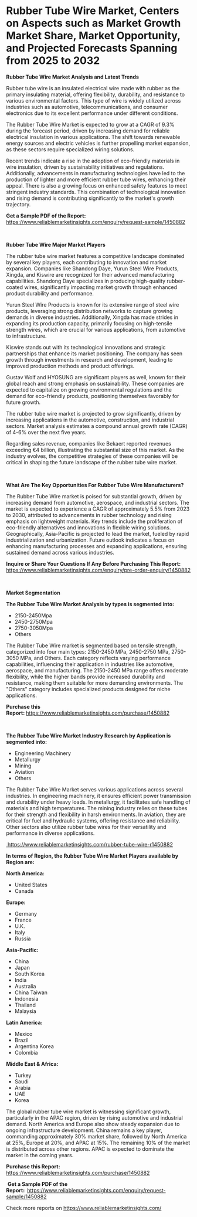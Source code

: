 <p><h1>Rubber Tube Wire Market, Centers on Aspects such as Market Growth Market Share, Market Opportunity, and Projected Forecasts Spanning from 2025 to 2032</h1></p><p><strong>Rubber Tube Wire Market Analysis and Latest Trends</strong></p>
<p><p>Rubber tube wire is an insulated electrical wire made with rubber as the primary insulating material, offering flexibility, durability, and resistance to various environmental factors. This type of wire is widely utilized across industries such as automotive, telecommunications, and consumer electronics due to its excellent performance under different conditions. </p><p>The Rubber Tube Wire Market is expected to grow at a CAGR of 9.3% during the forecast period, driven by increasing demand for reliable electrical insulation in various applications. The shift towards renewable energy sources and electric vehicles is further propelling market expansion, as these sectors require specialized wiring solutions. </p><p>Recent trends indicate a rise in the adoption of eco-friendly materials in wire insulation, driven by sustainability initiatives and regulations. Additionally, advancements in manufacturing technologies have led to the production of lighter and more efficient rubber tube wires, enhancing their appeal. There is also a growing focus on enhanced safety features to meet stringent industry standards. This combination of technological innovation and rising demand is contributing significantly to the market's growth trajectory.</p></p>
<p><strong>Get a Sample PDF of the Report:&nbsp;</strong> <a href="https://www.reliablemarketinsights.com/enquiry/request-sample/1450882?utm_campaign=2642&utm_medium=2&utm_source=Github&utm_content=ia&utm_term=03042025&utm_id=rubber-tube-wire">https://www.reliablemarketinsights.com/enquiry/request-sample/1450882</a></p>
<p>&nbsp;</p>
<p><strong>Rubber Tube Wire Major Market Players</strong></p>
<p><p>The rubber tube wire market features a competitive landscape dominated by several key players, each contributing to innovation and market expansion. Companies like Shandong Daye, Yurun Steel Wire Products, Xingda, and Kiswire are recognized for their advanced manufacturing capabilities. Shandong Daye specializes in producing high-quality rubber-coated wires, significantly impacting market growth through enhanced product durability and performance.</p><p>Yurun Steel Wire Products is known for its extensive range of steel wire products, leveraging strong distribution networks to capture growing demands in diverse industries. Additionally, Xingda has made strides in expanding its production capacity, primarily focusing on high-tensile strength wires, which are crucial for various applications, from automotive to infrastructure.</p><p>Kiswire stands out with its technological innovations and strategic partnerships that enhance its market positioning. The company has seen growth through investments in research and development, leading to improved production methods and product offerings.</p><p>Gustav Wolf and HYOSUNG are significant players as well, known for their global reach and strong emphasis on sustainability. These companies are expected to capitalize on growing environmental regulations and the demand for eco-friendly products, positioning themselves favorably for future growth.</p><p>The rubber tube wire market is projected to grow significantly, driven by increasing applications in the automotive, construction, and industrial sectors. Market analysis estimates a compound annual growth rate (CAGR) of 4-6% over the next five years.</p><p>Regarding sales revenue, companies like Bekaert reported revenues exceeding €4 billion, illustrating the substantial size of this market. As the industry evolves, the competitive strategies of these companies will be critical in shaping the future landscape of the rubber tube wire market.</p></p>
<p>&nbsp;</p>
<p><strong>What Are The Key Opportunities For Rubber Tube Wire Manufacturers?</strong></p>
<p><p>The Rubber Tube Wire market is poised for substantial growth, driven by increasing demand from automotive, aerospace, and industrial sectors. The market is expected to experience a CAGR of approximately 5.5% from 2023 to 2030, attributed to advancements in rubber technology and rising emphasis on lightweight materials. Key trends include the proliferation of eco-friendly alternatives and innovations in flexible wiring solutions. Geographically, Asia-Pacific is projected to lead the market, fueled by rapid industrialization and urbanization. Future outlook indicates a focus on enhancing manufacturing processes and expanding applications, ensuring sustained demand across various industries.</p></p>
<p><strong>Inquire or Share Your Questions If Any Before Purchasing This Report:</strong> <a href="https://www.reliablemarketinsights.com/enquiry/pre-order-enquiry/1450882?utm_campaign=2642&utm_medium=2&utm_source=Github&utm_content=ia&utm_term=03042025&utm_id=rubber-tube-wire">https://www.reliablemarketinsights.com/enquiry/pre-order-enquiry/1450882</a></p>
<p>&nbsp;</p>
<p><strong>Market Segmentation</strong></p>
<p><strong>The Rubber Tube Wire Market Analysis by types is segmented into:</strong></p>
<p><ul><li>2150-2450Mpa</li><li>2450-2750Mpa</li><li>2750-3050Mpa</li><li>Others</li></ul></p>
<p><p>The Rubber Tube Wire market is segmented based on tensile strength, categorized into four main types: 2150-2450 MPa, 2450-2750 MPa, 2750-3050 MPa, and Others. Each category reflects varying performance capabilities, influencing their application in industries like automotive, aerospace, and manufacturing. The 2150-2450 MPa range offers moderate flexibility, while the higher bands provide increased durability and resistance, making them suitable for more demanding environments. The "Others" category includes specialized products designed for niche applications.</p></p>
<p><strong>Purchase this Report:&nbsp;</strong><a href="https://www.reliablemarketinsights.com/purchase/1450882?utm_campaign=2642&utm_medium=2&utm_source=Github&utm_content=ia&utm_term=03042025&utm_id=rubber-tube-wire">https://www.reliablemarketinsights.com/purchase/1450882</a></p>
<p>&nbsp;</p>
<p><strong>The Rubber Tube Wire Market Industry Research by Application is segmented into:</strong></p>
<p><ul><li>Engineering Machinery</li><li>Metallurgy</li><li>Mining</li><li>Aviation</li><li>Others</li></ul></p>
<p><p>The Rubber Tube Wire Market serves various applications across several industries. In engineering machinery, it ensures efficient power transmission and durability under heavy loads. In metallurgy, it facilitates safe handling of materials and high temperatures. The mining industry relies on these tubes for their strength and flexibility in harsh environments. In aviation, they are critical for fuel and hydraulic systems, offering resistance and reliability. Other sectors also utilize rubber tube wires for their versatility and performance in diverse applications.</p></p>
<p><a href="https://www.reliablemarketinsights.com/rubber-tube-wire-r1450882?utm_campaign=2642&utm_medium=2&utm_source=Github&utm_content=ia&utm_term=03042025&utm_id=rubber-tube-wire">&nbsp;https://www.reliablemarketinsights.com/rubber-tube-wire-r1450882</a></p>
<p><strong>In terms of Region, the Rubber Tube Wire Market Players available by Region are:</strong></p>
<p>
    <p> <strong> North America: </strong>
        <ul>
            <li>United States</li>
            <li>Canada</li>
        </ul>
        </p> 
    <p> <strong> Europe: </strong>
        <ul>
            <li>Germany</li>
            <li>France</li>
            <li>U.K.</li>
            <li>Italy</li>
            <li>Russia</li>
        </ul>
        </p> 
    <p> <strong> Asia-Pacific: </strong>
        <ul>
            <li>China</li>
            <li>Japan</li>
            <li>South Korea</li>
            <li>India</li>
            <li>Australia</li>
            <li>China Taiwan</li>
            <li>Indonesia</li>
            <li>Thailand</li>
            <li>Malaysia</li>
        </ul>
        </p> 
    <p> <strong> Latin America: </strong>
        <ul>
            <li>Mexico</li>
            <li>Brazil</li>
            <li>Argentina Korea</li>
            <li>Colombia</li>
        </ul>
        </p> 
    <p> <strong> Middle East & Africa: </strong>
        <ul>
            <li>Turkey</li>
            <li>Saudi</li>
            <li>Arabia</li>
            <li>UAE</li>
            <li>Korea</li>
        </ul>
    </p>
    </p>
<p><p>The global rubber tube wire market is witnessing significant growth, particularly in the APAC region, driven by rising automotive and industrial demand. North America and Europe also show steady expansion due to ongoing infrastructure development. China remains a key player, commanding approximately 30% market share, followed by North America at 25%, Europe at 20%, and APAC at 15%. The remaining 10% of the market is distributed across other regions. APAC is expected to dominate the market in the coming years.</p></p>
<p><strong>Purchase this Report: </strong><a href="https://www.reliablemarketinsights.com/purchase/1450882?utm_campaign=2642&utm_medium=2&utm_source=Github&utm_content=ia&utm_term=03042025&utm_id=rubber-tube-wire">https://www.reliablemarketinsights.com/purchase/1450882</a></p>
<p>&nbsp;<strong>Get a Sample PDF of the Report:&nbsp;&nbsp;</strong><a href="https://www.reliablemarketinsights.com/enquiry/request-sample/1450882?utm_campaign=2642&utm_medium=2&utm_source=Github&utm_content=ia&utm_term=03042025&utm_id=rubber-tube-wire">https://www.reliablemarketinsights.com/enquiry/request-sample/1450882</a></p>
<p><strong></strong></p>
<p>Check more reports on <a href="https://www.reliablemarketinsights.com/?utm_campaign=2642&utm_medium=2&utm_source=Github&utm_content=ia&utm_term=03042025&utm_id=rubber-tube-wire">https://www.reliablemarketinsights.com/</a></p>